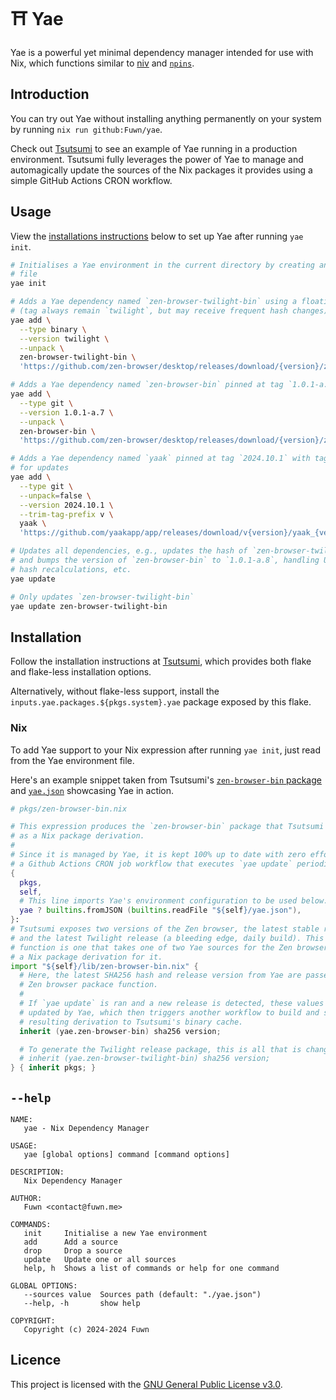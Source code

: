 # ⛩️ Yae

Yae is a powerful yet minimal dependency manager intended for use with Nix,
which functions similar to [niv](https://github.com/nmattia/niv/) and [`npins`](https://github.com/andir/npins/).

## Introduction

You can try out Yae without installing anything permanently on your system by running
`nix run github:Fuwn/yae`.

Check out [Tsutsumi](https://github.com/Fuwn/tsutsumi) to see an example of Yae running
in a production environment. Tsutsumi fully leverages the power of Yae to manage
and automagically update the sources of the Nix packages it provides using a simple
GitHub Actions CRON workflow.

## Usage

View the [installations instructions](#installation) below to set up Yae after
running `yae init`.

```sh
# Initialises a Yae environment in the current directory by creating an empty `yae.json`
# file
yae init

# Adds a Yae dependency named `zen-browser-twilight-bin` using a floating tag
# (tag always remain `twilight`, but may receive frequent hash changes)
yae add \
  --type binary \
  --version twilight \
  --unpack \
  zen-browser-twilight-bin \
  'https://github.com/zen-browser/desktop/releases/download/{version}/zen.linux-specific.tar.bz2'

# Adds a Yae dependency named `zen-browser-bin` pinned at tag `1.0.1-a.7`
yae add \
  --type git \
  --version 1.0.1-a.7 \
  --unpack \
  zen-browser-bin \
  'https://github.com/zen-browser/desktop/releases/download/{version}/zen.linux-specific.tar.bz2'

# Adds a Yae dependency named `yaak` pinned at tag `2024.10.1` with tag trimming
# for updates
yae add \
  --type git \
  --unpack=false \
  --version 2024.10.1 \
  --trim-tag-prefix v \
  yaak \
  'https://github.com/yaakapp/app/releases/download/v{version}/yaak_{version}_amd64.AppImage.tar.gz'

# Updates all dependencies, e.g., updates the hash of `zen-browser-twilight-bin`
# and bumps the version of `zen-browser-bin` to `1.0.1-a.8`, handling URL and
# hash recalculations, etc.
yae update

# Only updates `zen-browser-twilight-bin`
yae update zen-browser-twilight-bin
```

## Installation

Follow the installation instructions at [Tsutsumi](https://github.com/Fuwn/tsutsumi),
which provides both flake and flake-less installation options.

Alternatively, without flake-less support, install the
`inputs.yae.packages.${pkgs.system}.yae` package exposed by this flake.

### Nix

To add Yae support to your Nix expression after running `yae init`, just read
from the Yae environment file.

Here's an example snippet taken from Tsutsumi's [`zen-browser-bin` package](https://github.com/Fuwn/tsutsumi/blob/main/pkgs/zen-browser-bin.nix)
and [`yae.json`](https://github.com/Fuwn/tsutsumi/blob/main/yae.json#L59-L67)
showcasing Yae in action.

```nix
# pkgs/zen-browser-bin.nix

# This expression produces the `zen-browser-bin` package that Tsutsumi exposes
# as a Nix package derivation.
#
# Since it is managed by Yae, it is kept 100% up to date with zero effort through
# a Github Actions CRON job workflow that executes `yae update` periodically.
{
  pkgs,
  self,
  # This line imports Yae's environment configuration to be used below.
  yae ? builtins.fromJSON (builtins.readFile "${self}/yae.json"),
}:
# Tsutsumi exposes two versions of the Zen browser, the latest stable release
# and the latest Twilight release (a bleeding edge, daily build). This library
# function is one that takes one of two Yae sources for the Zen browser, and produces
# a Nix package derivation for it.
import "${self}/lib/zen-browser-bin.nix" {
  # Here, the latest SHA256 hash and release version from Yae are passed to Tsutsumi's
  # Zen browser packace function.
  #
  # If `yae update` is ran and a new release is detected, these values are
  # updated by Yae, which then triggers another workflow to build and send the
  # resulting derivation to Tsutsumi's binary cache.
  inherit (yae.zen-browser-bin) sha256 version;

  # To generate the Twilight release package, this is all that is changed.
  # inherit (yae.zen-browser-twilight-bin) sha256 version;
} { inherit pkgs; }
```

## `--help`

```text
NAME:
   yae - Nix Dependency Manager

USAGE:
   yae [global options] command [command options]

DESCRIPTION:
   Nix Dependency Manager

AUTHOR:
   Fuwn <contact@fuwn.me>

COMMANDS:
   init     Initialise a new Yae environment
   add      Add a source
   drop     Drop a source
   update   Update one or all sources
   help, h  Shows a list of commands or help for one command

GLOBAL OPTIONS:
   --sources value  Sources path (default: "./yae.json")
   --help, -h       show help

COPYRIGHT:
   Copyright (c) 2024-2024 Fuwn
```

## Licence

This project is licensed with the [GNU General Public License v3.0](./LICENSE.txt).
